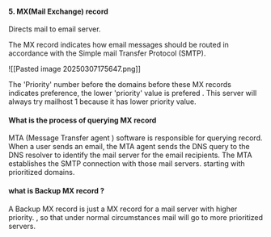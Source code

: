 #### 5. MX(Mail Exchange) record 

Directs mail to email server. 

The MX record indicates how email messages should be routed in accordance with the Simple mail Transfer Protocol (SMTP).

![[Pasted image 20250307175647.png]]

The 'Priority' number before the domains before these MX records indicates preference, the lower 'priority' value is prefered . This server will always try mailhost 1 because it has lower priority value. 




#### What is the process of querying MX record 

MTA (Message Transfer agent ) software is responsible for querying record. When a user sends an email, the MTA agent sends the DNS query to the DNS resolver to identify the mail server for the email recipients. The MTA establishes the SMTP connection with those mail servers. starting with prioritized domains. 




#### what is Backup MX record ?

A Backup MX record is just a MX record for a mail server with higher priority. , 
so that under normal circumstances mail will go to more prioritized servers.
